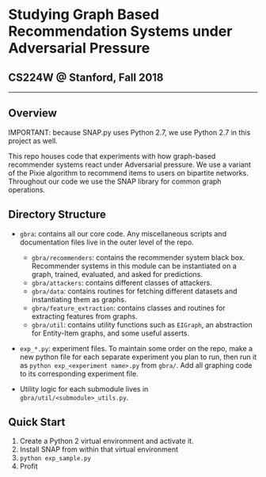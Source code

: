 # Studying Graph Based Recommendation Systems under Adversarial Pressure
## CS224W @ Stanford, Fall 2018
---

## Overview

IMPORTANT: because SNAP.py uses Python 2.7, we use Python 2.7 in this
project as well.

This repo houses code that experiments with how graph-based recommender systems
react under Adversarial pressure. We use a variant of the Pixie
algorithm to recommend items to users on
bipartite networks. Throughout our code we use the SNAP library
for common graph operations.

## Directory Structure

 - `gbra`: contains all our core code.  Any miscellaneous scripts
and documentation files live in the outer level of the repo.

    - `gbra/recommenders`: contains the recommender system black box.
    Recommender systems in this module can be instantiated on a graph, trained,
    evaluated, and asked for predictions.
    - `gbra/attackers`: contains different classes of attackers.
    - `gbra/data`: contains routines for fetching different datasets and
    instantiating them as graphs.
    - `gbra/feature_extraction`: contains classes and routines for extracting
    features from graphs.
    - `gbra/util`: contains utility functions such as `EIGraph`, an abstraction
    for Entity-Item graphs, and some useful asserts.

- `exp_*.py`: experiment files.  To maintain some order on the
repo, make a new python file for each separate experiment you plan to run,
then run it as `python exp_<experiment name>.py` from `gbra/`. Add
all graphing code to its corresponding experiment file.
- Utility logic for each submodule lives in `gbra/util/<submodule>_utils.py`.

## Quick Start

 1. Create a Python 2 virtual environment and activate it.
 2. Install SNAP from within that virtual environment
 3. `python exp_sample.py`
 4. Profit
